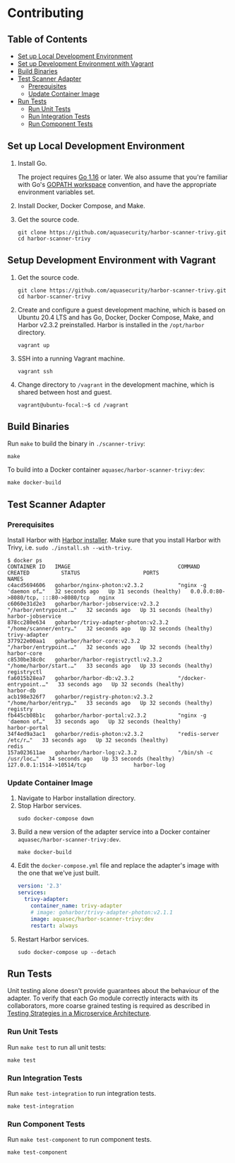 # Contributing

## Table of Contents

* [Set up Local Development Environment](#set-up-local-development-environment)
* [Set up Development Environment with Vagrant](#setup-development-environment-with-vagrant)
* [Build Binaries](#build-binaries)
* [Test Scanner Adapter](#test-scanner-adapter)
  * [Prerequisites](#prerequisites)
  * [Update Container Image](#update-container-image)
* [Run Tests](#run-tests)
  * [Run Unit Tests](#run-unit-tests)
  * [Run Integration Tests](#run-integration-tests)
  * [Run Component Tests](#run-component-tests)

## Set up Local Development Environment

1. Install Go.

   The project requires [Go 1.16][go-download] or later. We also assume that you're familiar with
   Go's [GOPATH workspace][go-code] convention, and have the appropriate environment variables set.
2. Install Docker, Docker Compose, and Make.
3. Get the source code.
   ```
   git clone https://github.com/aquasecurity/harbor-scanner-trivy.git
   cd harbor-scanner-trivy
   ```

## Setup Development Environment with Vagrant

1. Get the source code.
   ```
   git clone https://github.com/aquasecurity/harbor-scanner-trivy.git
   cd harbor-scanner-trivy
   ```
2. Create and configure a guest development machine, which is based on Ubuntu 20.4 LTS and has Go, Docker, Docker Compose,
   Make, and Harbor v2.3.2 preinstalled. Harbor is installed in the `/opt/harbor` directory.
   ```
   vagrant up
   ```
3. SSH into a running Vagrant machine.
   ```
   vagrant ssh
   ```
4. Change directory to `/vagrant` in the development machine, which is shared between host and guest.
   ```
   vagrant@ubuntu-focal:~$ cd /vagrant
   ```

## Build Binaries

Run `make` to build the binary in `./scanner-trivy`:

```
make
```

To build into a Docker container `aquasec/harbor-scanner-trivy:dev`:

```
make docker-build
```

## Test Scanner Adapter

### Prerequisites

Install Harbor with [Harbor installer](https://goharbor.io/docs/2.3.0/install-config/download-installer/).
Make sure that you install Harbor with Trivy, i.e. `sudo ./install.sh --with-trivy`.

```console
$ docker ps
CONTAINER ID   IMAGE                                  COMMAND                  CREATED          STATUS                    PORTS                                   NAMES
c4acd5694606   goharbor/nginx-photon:v2.3.2           "nginx -g 'daemon of…"   32 seconds ago   Up 31 seconds (healthy)   0.0.0.0:80->8080/tcp, :::80->8080/tcp   nginx
c6060e31d2e3   goharbor/harbor-jobservice:v2.3.2      "/harbor/entrypoint.…"   32 seconds ago   Up 31 seconds (healthy)                                           harbor-jobservice
878cc280e634   goharbor/trivy-adapter-photon:v2.3.2   "/home/scanner/entry…"   32 seconds ago   Up 32 seconds (healthy)                                           trivy-adapter
377922e00aa1   goharbor/harbor-core:v2.3.2            "/harbor/entrypoint.…"   32 seconds ago   Up 32 seconds (healthy)                                           harbor-core
c8530be38c0c   goharbor/harbor-registryctl:v2.3.2     "/home/harbor/start.…"   33 seconds ago   Up 33 seconds (healthy)                                           registryctl
fa6015b28ea7   goharbor/harbor-db:v2.3.2              "/docker-entrypoint.…"   33 seconds ago   Up 32 seconds (healthy)                                           harbor-db
acb198e326f7   goharbor/registry-photon:v2.3.2        "/home/harbor/entryp…"   33 seconds ago   Up 32 seconds (healthy)                                           registry
fb445cb08b1c   goharbor/harbor-portal:v2.3.2          "nginx -g 'daemon of…"   33 seconds ago   Up 32 seconds (healthy)                                           harbor-portal
34f4ed9a3ac1   goharbor/redis-photon:v2.3.2           "redis-server /etc/r…"   33 seconds ago   Up 32 seconds (healthy)                                           redis
157a023611ae   goharbor/harbor-log:v2.3.2             "/bin/sh -c /usr/loc…"   34 seconds ago   Up 33 seconds (healthy)   127.0.0.1:1514->10514/tcp               harbor-log
```

### Update Container Image

1. Navigate to Harbor installation directory.
2. Stop Harbor services.
   ```
   sudo docker-compose down
   ```
3. Build a new version of the adapter service into a Docker container `aquasec/harbor-scanner-trivy:dev`.
   ```
   make docker-build
   ```
4. Edit the `docker-compose.yml` file and replace the adapter's image with the one that we've just built.
   ```yaml
   version: '2.3'
   services:
     trivy-adapter:
       container_name: trivy-adapter
       # image: goharbor/trivy-adapter-photon:v2.1.1
       image: aquasec/harbor-scanner-trivy:dev
       restart: always
   ```
5. Restart Harbor services.
   ```
   sudo docker-compose up --detach
   ```

## Run Tests

Unit testing alone doesn't provide guarantees about the behaviour of the adapter. To verify that each Go module
correctly interacts with its collaborators, more coarse grained testing is required as described in
[Testing Strategies in a Microservice Architecture][fowler-testing-strategies].

### Run Unit Tests

Run `make test` to run all unit tests:

```
make test
```

### Run Integration Tests

Run `make test-integration` to run integration tests.

```
make test-integration
```

### Run Component Tests

Run `make test-component` to run component tests.

```
make test-component
```

[go-download]: https://golang.org/dl/
[go-code]: https://golang.org/doc/code.html
[fowler-testing-strategies]: https://www.martinfowler.com/articles/microservice-testing/
